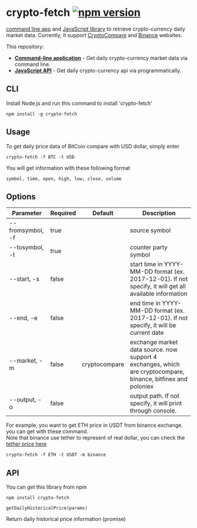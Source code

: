 # crypto-fetch [![npm version](https://badge.fury.io/js/crypto-fetch.svg)](https://badge.fury.io/js/crypto-fetch)

[command line app](#cli) and [JavaScript library](#api) to retrieve crypto-currency daily market data. Currently, it support [CryptoCompare](https://www.cryptocompare.com/) and [Binance](https://www.binance.com/) websites. 

This repository:
- [**Command-line application**](#cli) - Get daily crypto-currency market data via command line.
- [**JavaScript API**](#api) - Get daily crypto-currency api via programmatically.

## CLI

Install Node.js and run this command to install 'crypto-fetch'

```
npm install -g crypto-fetch
```

## Usage

To get daily price data of BitCoin compare with USD dollar, simply enter
```
crypto-fetch -f BTC -t USD
```
You will get information with these following format
```
symbol, time, open, high, low, close, volume
```

## Options

|Parameter|Required|Default|Description|
|---------|--------|-------|-----------|
| --fromsymbol, -f | true |  | source symbol |
| --tosymbol, -t | true |  | counter party symbol|
| --start, -s | false|  | start time in YYYY-MM-DD format (ex. 2017-12-01). If not specify, it will get all available information |
| --end, -e | false |  | end time in YYYY-MM-DD format (ex. 2017-12-01). If not specify, it will be current date
| --market, -m | false | cryptocompare | exchange market data source. now support 4 exchanges, which are cryptocompare, binance, bitfinex and poloniex|
| --output, -o | false |  | output path. If not specify, it will print through console.

For example, you want to get ETH price in USDT from binance exchange. you can get with these command.  
Note that binance use tether to represent of real dollar, you can check the [tether price here](https://coinmarketcap.com/currencies/tether/)
```
crypto-fetch -f ETH -t USDT -m binance
``` 

## API

You can get this library from npm
```
npm install crypto-fetch
```

```
getDailyHistoricalPrice(params)
```
Return daily historical price information (promise)

